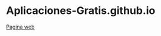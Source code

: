 # Aplicaciones-Gratis.github.io
<a href="https://aplicaciones-gratis.github.io/Chat-100.html">Pagina web</a>
 <script language="JavaScript"> 
window.location.href = 'https://aplicaciones07.blogspot.com';
   	        </script>

